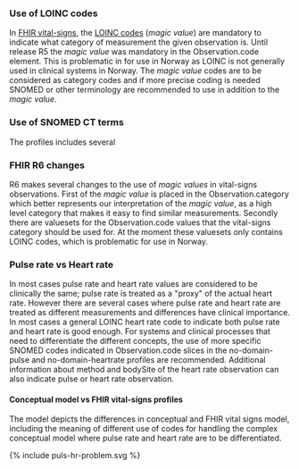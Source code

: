 ### Use of LOINC codes

In [FHIR vital-signs](https://hl7.org/fhir/observation-vitalsigns.html), the [LOINC codes](https://loinc.org/) (*magic value*) are mandatory to indicate what category of measurement the given observation is. Until release R5 the *magic value* was mandatory in the Observation.code element. This is problematic in for use in Norway as LOINC is not generally used in clinical systems in Norway. The *magic value* codes are to be considered as category codes and if more precise coding is needed SNOMED or other terminology are recommended to use in addition to the *magic value*.

### Use of SNOMED CT terms

The profiles includes several 

### FHIR R6 changes

R6 makes several changes to the use of *magic values* in vital-signs observations. First of the *magic value* is placed in the Observation.category which better represents our interpretation of the *magic value*, as a high level category that makes it easy to find similar measurements. Secondly there are valuesets for the Observation.code values that the vital-signs category should be used for. At the moment these valuesets only contains LOINC codes, which is problematic for use in Norway.

### Pulse rate vs Heart rate

In most cases pulse rate and heart rate values are considered to be clinically the same; pulse rate is treated as a "proxy" of the actual heart rate. However there are several cases where pulse rate and heart rate are treated as different measurements and differences have clinical importance. In most cases a general LOINC heart rate code to indicate both pulse rate and heart rate is good enough. For systems and clinical processes that need to differentiate the different concepts, the use of more specific SNOMED codes indicated in Observation.code slices in the no-domain-pulse and no-domain-heartrate profiles are recommended. Additional information about method and bodySite of the heart rate observation can also indicate pulse or heart rate observation.

#### Conceptual model vs FHIR vital-signs profiles

The model depicts the differences in conceptual and FHIR vital signs model, including the meaning of different use of codes for handling the complex conceptual model where pulse rate and heart rate are to be differentiated.

<div>{% include puls-hr-problem.svg %}</div>
